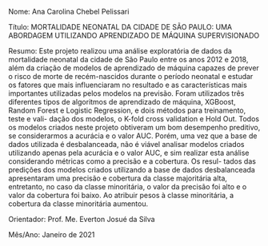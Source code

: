 Nome: Ana Carolina Chebel Pelissari

Título: MORTALIDADE NEONATAL DA CIDADE DE SÃO PAULO: UMA ABORDAGEM UTILIZANDO APRENDIZADO DE MÁQUINA SUPERVISIONADO

Resumo: Este projeto realizou uma análise exploratória de dados da mortalidade neonatal da cidade de São Paulo entre os anos 2012 e 2018, além da criação de modelos de aprendizado de máquina capazes de prever o risco de morte de recém-nascidos durante o período neonatal e estudar os fatores que mais influenciaram no resultado e as características mais importantes utilizadas pelos modelos na previsão. Foram utilizados três diferentes tipos de algoritmos de aprendizado de máquina, XGBoost, Random Forest e Logistic Regression, e dois métodos para treinamento, teste e vali- dação dos modelos, o K-fold cross validation e Hold Out. Todos os modelos criados neste projeto obtiveram um bom desempenho preditivo, se considerarmos a acurácia e o valor AUC. Porém, uma vez que a base de dados utilizada é desbalanceada, não é viável analisar modelos criados utilizando apenas pela acurácia e o valor AUC, e sim realizar esta análise considerando métricas como a precisão e a cobertura. Os resul- tados das predições dos modelos criados utilizando a base de dados desbalanceada apresentaram uma precisão e cobertura da classe majoritária alta, entretanto, no caso da classe minoritária, o valor da precisão foi alto e o valor da cobertura foi baixo. Ao atribuir pesos à classe minoritária, a cobertura da classe minoritária aumentou. 

Orientador: Prof. Me. Everton Josué da Silva
  
Mês/Ano: Janeiro de 2021
